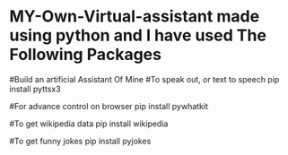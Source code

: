# MY-Own-Virtual-assistant made using python and I have used The Following Packages

#Build an artificial Assistant Of Mine
#To speak out, or text to speech pip install pyttsx3

#For advance control on browser pip install pywhatkit

#To get wikipedia data pip install wikipedia

#To get funny jokes pip install pyjokes
